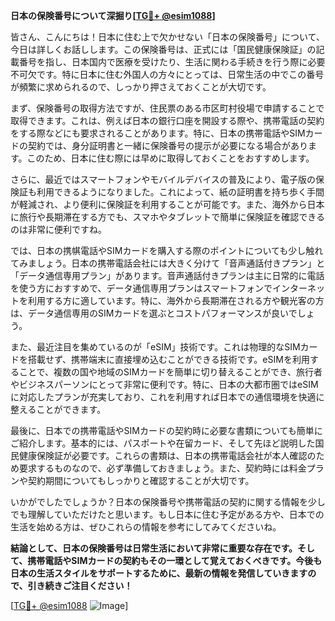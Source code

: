 **日本の保険番号について深掘り[[TG💪+ @esim1088](https://t.me/s/esim1088)]**

皆さん、こんにちは！日本に住む上で欠かせない「日本の保険番号」について、今日は詳しくお話しします。この保険番号は、正式には「国民健康保険証」の記載番号を指し、日本国内で医療を受けたり、生活に関わる手続きを行う際に必要不可欠です。特に日本に住む外国人の方々にとっては、日常生活の中でこの番号が頻繁に求められるので、しっかり押さえておくことが大切です。

まず、保険番号の取得方法ですが、住民票のある市区町村役場で申請することで取得できます。これは、例えば日本の銀行口座を開設する際や、携帯電話の契約をする際などにも要求されることがあります。特に、日本の携帯電話やSIMカードの契約では、身分証明書と一緒に保険番号の提示が必要になる場合があります。このため、日本に住む際には早めに取得しておくことをおすすめします。

さらに、最近ではスマートフォンやモバイルデバイスの普及により、電子版の保険証も利用できるようになりました。これによって、紙の証明書を持ち歩く手間が軽減され、より便利に保険証を利用することが可能です。また、海外から日本に旅行や長期滞在する方でも、スマホやタブレットで簡単に保険証を確認できるのは非常に便利ですね。

では、日本の携帺電話やSIMカードを購入する際のポイントについても少し触れてみましょう。日本の携帯電話会社には大きく分けて「音声通話付きプラン」と「データ通信専用プラン」があります。音声通話付きプランは主に日常的に電話を使う方におすすめで、データ通信専用プランはスマートフォンでインターネットを利用する方に適しています。特に、海外から長期滞在される方や観光客の方は、データ通信専用のSIMカードを選ぶとコストパフォーマンスが良いでしょう。

また、最近注目を集めているのが「eSIM」技術です。これは物理的なSIMカードを搭載せず、携帯端末に直接埋め込むことができる技術です。eSIMを利用することで、複数の国や地域のSIMカードを簡単に切り替えることができ、旅行者やビジネスパーソンにとって非常に便利です。特に、日本の大都市圏ではeSIMに対応したプランが充実しており、これを利用すれば日本での通信環境を快適に整えることができます。

最後に、日本での携帯電話やSIMカードの契約時に必要な書類についても簡単にご紹介します。基本的には、パスポートや在留カード、そして先ほど説明した国民健康保険証が必要です。これらの書類は、日本の携帯電話会社が本人確認のため要求するものなので、必ず準備しておきましょう。また、契約時には料金プランや契約期間についてもしっかりと確認することが大切です。

いかがでしたでしょうか？日本の保険番号や携帯電話の契約に関する情報を少しでも理解していただけたと思います。もし日本に住む予定がある方や、日本での生活を始める方は、ぜひこれらの情報を参考にしてみてくださいね。

**結論として、日本の保険番号は日常生活において非常に重要な存在です。そして、携帯電話やSIMカードの契約もその一環として覚えておくべきです。今後も日本の生活スタイルをサポートするために、最新の情報を発信していきますので、引き続きご注目ください！**

[[TG💪+ @esim1088](https://t.me/s/esim1088) ![Image](https://i.postimg.cc/Y0z9fWf4/image.png)]